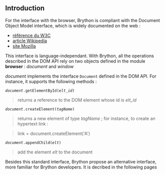 Introduction
------------

For the interface with the browser, Brython is compliant with the Document Object Model interface, which is widely documented on the web :

- [référence du W3C](www.w3.org/DOM/)
- [article Wikipedia](en.wikipedia.org/wiki/Document_Object_Model)
- [site Mozilla](https://developer.mozilla.org/en-US/docs/DOM)

This interface is language-independant. With Brython, all the operations described in the DOM API rely on two objects defined in the module **browser** : _document_ and _window_

_document_ implements the interface `Document` defined in the DOM API. For instance, it supports the following methods :

<code>_document_.getElementById(_elt\_id_)</code>

> returns a reference to the DOM element whose id is _elt\_id_

<code>_document_.createElement(_tagName_)</code>

> returns a new element of type _tagName_ ; for instance, to create an hypertext link :

>    link = document.createElement('A')

<code>_document_.appendChild(_elt_)</code>

> add the element _elt_ to the document

Besides this standard interface, Brython propose an alternative interface, more familiar for Brython developers. It is decribed in the following pages
